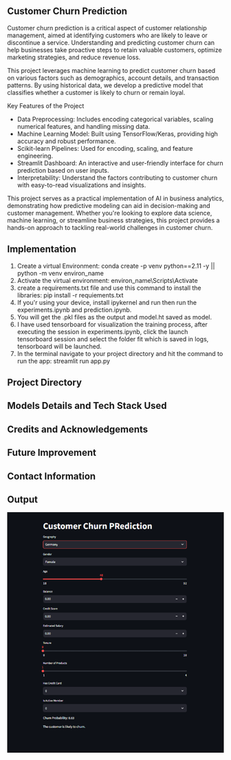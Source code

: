 ## Customer Churn Prediction
Customer churn prediction is a critical aspect of customer relationship management, aimed at identifying customers who are likely to leave or discontinue a service. Understanding and predicting customer churn can help businesses take proactive steps to retain valuable customers, optimize marketing strategies, and reduce revenue loss.

This project leverages machine learning to predict customer churn based on various factors such as demographics, account details, and transaction patterns. By using historical data, we develop a predictive model that classifies whether a customer is likely to churn or remain loyal.

Key Features of the Project
* Data Preprocessing: Includes encoding categorical variables, scaling numerical features, and handling missing data.
* Machine Learning Model: Built using TensorFlow/Keras, providing high accuracy and robust performance.
* Scikit-learn Pipelines: Used for encoding, scaling, and feature engineering.
* Streamlit Dashboard: An interactive and user-friendly interface for churn prediction based on user inputs.
* Interpretability: Understand the factors contributing to customer churn with easy-to-read visualizations and insights.
  
This project serves as a practical implementation of AI in business analytics, demonstrating how predictive modeling can aid in decision-making and customer management. Whether you're looking to explore data science, machine learning, or streamline business strategies, this project provides a hands-on approach to tackling real-world challenges in customer churn.


## Implementation
1. Create a virtual Environment: conda create -p venv python==2.11 -y || python -m venv environ_name
2. Activate the virtual environment: environ_name\Scripts\Activate
3. create a requirements.txt file and use this command to install the libraries: pip install -r requiements.txt
4. If you'r using your device, install ipykernel and run then run the experiments.ipynb and prediction.ipynb.
5. You will get the .pkl files as the output and  model.ht saved as model.
6. I have used tensorboard for visualization the training process, after executing the session in experiments.ipynb, click the launch tensorboard session and select the folder fit which is saved in logs, tensorboard will be launched.
7. In the terminal navigate to your project directory and hit the command to run the app: streamlit run app.py

## Project Directory

## Models Details and Tech Stack Used

## Credits and Acknowledgements
## Future Improvement
## Contact Information


## Output
![App Screenshot](https://github.com/allu0786ansari/Customer_Churn_Prediction/blob/main/Customer_Churn_Prediction_output.png)

